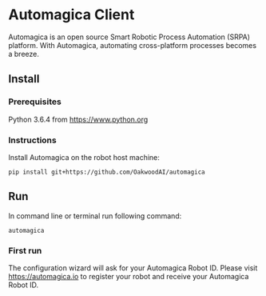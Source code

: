 # Automagica Client
Automagica is an open source Smart Robotic Process Automation (SRPA) platform. With Automagica, automating cross-platform processes becomes a breeze.

## Install

### Prerequisites
Python 3.6.4 from https://www.python.org

### Instructions
Install Automagica on the robot host machine:
```
pip install git+https://github.com/OakwoodAI/automagica
```
## Run
In command line or terminal run following command:
```
automagica
```
### First run
The configuration wizard will ask for your Automagica Robot ID. Please visit https://automagica.io to register your robot and receive your Automagica Robot ID.
